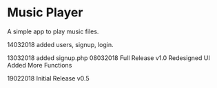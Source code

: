 # Music Player

A simple app to play music files.

14032018	added users, signup, login.

13032018	added signup.php
08032018	Full Release v1.0
			Redesigned UI
			Added More Functions
			
19022018	Initial Release v0.5
